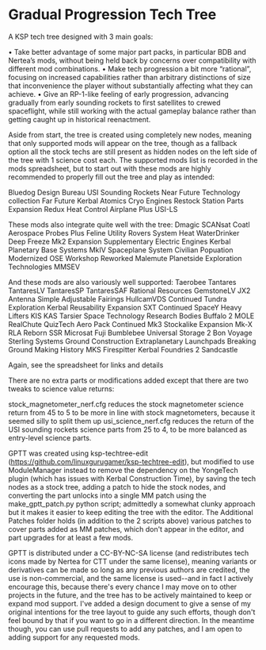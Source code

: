 # Gradual Progression Tech Tree
A KSP tech tree designed with 3 main goals:

•	Take better advantage of some major part packs, in particular BDB and Nertea’s mods, without being held back by concerns over compatibility with different mod combinations.
•	Make tech progression a bit more “rational”, focusing on increased capabilities rather than arbitrary distinctions of size that inconvenience the player without substantially affecting what they can achieve.
•	Give an RP-1-like feeling of early progression, advancing gradually from early sounding rockets to first satellites to crewed spaceflight, while still working with the actual gameplay balance rather than getting caught up in historical reenactment.

Aside from start, the tree is created using completely new nodes, meaning that only supported mods will appear on the tree, though as a fallback option all the stock techs are still present as hidden nodes on the left side of the tree with 1 science cost each. The supported mods list is recorded in the mods spreadsheet, but to start out with these mods are highly recommended to properly fill out the tree and play as intended:

Bluedog Design Bureau
USI Sounding Rockets
Near Future Technology collection
Far Future
Kerbal Atomics
Cryo Engines
Restock
Station Parts Expansion Redux
Heat Control
Airplane Plus
USI-LS

These mods also integrate quite well with the tree:
Dmagic
SCANsat
Coatl Aerospace Probes Plus
Feline Utility Rovers
System Heat
WaterDrinker
Deep Freeze
Mk2 Expansion
Supplementary Electric Engines
Kerbal Planetary Base Systems
MkIV Spaceplane System
Civilian Popuation Modernized
OSE Workshop Reworked
Malemute
Planetside Exploration Technologies MMSEV

And these mods are also variously well supported:
Taerobee
Tantares
TantaresLV
TantaresSP
TantaresSAF
Rational Resources
GemstoneLV
JX2 Antenna
Simple Adjustable Fairings
HullcamVDS Continued
Tundra Exploration
Kerbal Reusability Expansion
SXT Continued
SpaceY Heavy Lifters
KIS
KAS
Tarsier Space Technology
Research Bodies
Buffalo 2
MOLE
RealChute
QuizTech Aero Pack Continued
Mk3 Stockalike Expansion
Mk-X
RLA Reborn
SSR Microsat
Fuji
Bumblebee
Universal Storage 2
Bon Voyage
Sterling Systems
Ground Construction
Extraplanetary Launchpads
Breaking Ground
Making History
MKS
Firespitter
Kerbal Foundries 2
Sandcastle

Again, see the spreadsheet for links and details

There are no extra parts or modifications added except that there are two tweaks to science value returns:

stock_magnetometer_nerf.cfg reduces the stock magnetometer science return from 45 to 5 to be more in line with stock magnetometers, because it seemed silly to split them up
usi_science_nerf.cfg reduces the return of the USI sounding rockets science parts from 25 to 4, to be more balanced as entry-level science parts.

GPTT was created using ksp-techtree-edit (https://github.com/linuxgurugamer/ksp-techtree-edit), but modified to use ModuleManager instead to remove the dependency on the YongeTech plugin (which has issues with Kerbal Construction Time), by saving the tech nodes as a stock tree, adding a patch to hide the stock nodes, and converting the part unlocks into a single MM patch using the make_gptt_patch.py python script; admittedly a somewhat clunky approach but it makes it easier to keep editing the tree with the editor. The Additional Patches folder holds (in addition to the 2 scripts above) various patches to cover parts added as MM patches, which don't appear in the editor, and part upgrades for at least a few mods.

GPTT is distributed under a CC-BY-NC-SA license (and redistributes tech icons made by Nertea for CTT under the same license), meaning variants or derivatives can be made so long as any previous authors are credited, the use is non-commercial, and the same license is used--and in fact I actively encourage this, because there's every chance I may move on to other projects in the future, and the tree has to be actively maintained to keep or expand mod support. I've added a design document to give a sense of my original intentions for the tree layout to guide any such efforts, though don't feel bound by that if you want to go in a different direction. In the meantime though, you can use pull requests to add any patches, and I am open to adding support for any requested mods.

